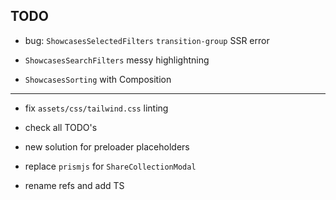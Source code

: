 ## TODO

- bug: `ShowcasesSelectedFilters` `transition-group` SSR error

- `ShowcasesSearchFilters` messy highlightning
- `ShowcasesSorting` with Composition

---

- fix `assets/css/tailwind.css` linting
- check all TODO's
- new solution for preloader placeholders
- replace `prismjs` for `ShareCollectionModal`

- rename refs and add TS

